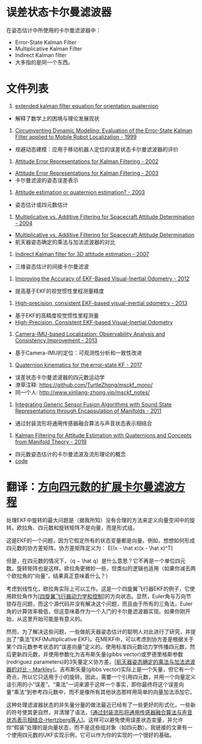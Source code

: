 # 误差状态卡尔曼滤波器

在姿态估计中所使用的卡尔曼滤波器中：
* Error-State Kalman Filter
* Multiplicative Kalman Filter
* Indirect Kalman filter
* 大多指的是同一个东西。

# 文件列表
1. [extended kalman filter equation for orientation quaternion](https://math.stackexchange.com/questions/2621677/extended-kalman-filter-equation-for-orientation-quaternion)
  + 解释了数学上的困境与理论发展现状
1. [Circumventing Dynamic Modeling: Evaluation of the Error-State Kalman Filter applied to Mobile Robot Localization - 1999](https://www.academia.edu/13385785/Circumventing_dynamic_modeling_Evaluation_of_the_error-state_kalman_filter_applied_to_mobile_robot_localization)
  + 规避动态建模：应用于移动机器人定位的误差状态卡尔曼滤波器的评价
1. [Attitude Error Representations for Kalman Filtering - 2002](https://ntrs.nasa.gov/archive/nasa/casi.ntrs.nasa.gov/20020060647.pdf)
  + [Attitude Error Representations for Kalman Filtering - 2003](https://www.researchgate.net/publication/245432681_Attitude_Error_Representations_for_Kalman_Filtering)
  + 卡尔曼滤波的姿态误差表示
1. [Attitude estimation or quaternion estimation? - 2003](https://ntrs.nasa.gov/archive/nasa/casi.ntrs.nasa.gov/20030093641.pdf)
  + 姿态估计或四元数估计
1. [Multiplicative vs. Additive Filtering for Spacecraft Attitude Determination - 2004](https://ntrs.nasa.gov/archive/nasa/casi.ntrs.nasa.gov/20040037784.pdf)
  + [Multiplicative vs. Additive Filtering for Spacecraft Attitude Determination](https://www.researchgate.net/publication/260347976_Multiplicative_vs_Additive_Filtering_for_Spacecraft_Attitude_Determination)
  + 航天器姿态确定的乘法与加法滤波器的对比
1. [Indirect Kalman filter for 3D attitude estimation - 2007](http://mars.cs.umn.edu/tr/reports/Trawny05b.pdf)
  + 三维姿态估计的间接卡尔曼滤波
1. [Improving the Accuracy of EKF-Based Visual-Inertial Odometry - 2012](https://intra.ece.ucr.edu/~mourikis/papers/Li2012-ICRA.pdf)
  + 提高基于EKF的视觉惯性里程测量精度
1. [High-precision, consistent EKF-based visual-inertial odometry - 2013](https://ee.ucr.edu/~mourikis/papers/Li2013IJRR.pdf)
  + 基于EKF的高精度视觉惯性里程测量
  + [High-Precision, Consistent EKF-based Visual-Inertial Odometry](https://pdfs.semanticscholar.org/0be0/c13803cd08e81b7adaada537e91222eb1491.pdf)
1. [Camera-IMU-based Localization: Observability Analysis and Consistency Improvement - 2013](https://journals.sagepub.com/doi/abs/10.1177/0278364913509675)
  + 基于Camera-IMU的定位：可观测性分析和一致性改进
1. [Quaternion kinematics for the error-state KF - 2017](http://www.iri.upc.edu/people/jsola/JoanSola/objectes/notes/kinematics.pdf)
  + 误差状态卡尔曼滤波器的四元数运动学
  + 潦草注释: https://github.com/TurtleZhong/msckf_mono/
  + 同一个人: http://www.xinliang-zhong.vip/msckf_notes/
1. [Integrating Generic Sensor Fusion Algorithms with Sound State Representations through Encapsulation of Manifolds - 2011](https://arxiv.org/pdf/1107.1119.pdf)
  + 通过封装流形将通用传感器融合算法与声音状态表示相结合
1. [Kalman Filtering for Attitude Estimation with Quaternions and Concepts from Manifold Theory - 2019](https://www.mdpi.com/1424-8220/19/1/149/pdf)
  + 四元数姿态估计的卡尔曼滤波及流形理论的概念
  + [code](http://www.mdpi.com/1424-8220/19/1/149/s1)
  
# 翻译：[方向四元数的扩展卡尔曼滤波方程](https://math.stackexchange.com/questions/2621677/extended-kalman-filter-equation-for-orientation-quaternion)

处理EKF中旋转的最大问题是（据我所知）没有合理的方法来定义向量空间中的旋转。欧拉角、四元数和旋转矩阵不是向量，而是形式组。

这是EKF的一个问题，因为它假定所有的状态变量都是向量。例如，想想如何形成四元数的协方差矩阵。协方差矩阵定义为：
E[(x - \hat x)(x - \hat x)^T]

但是，在四元数的情况下，（q − \hat q）是什么意思？它不再是一个单位四元数。旋转矩阵也是这样。欧拉角更微妙一些，但类似的逻辑也适用（如果你减去两个欧拉角的“向量”，结果真正意味着什么？）

考虑到线性化，欧拉角实际上可以工作。这是一个四旋翼飞行器EKF的例子，它使用欧拉角作为[[四旋翼飞行器动力学和控制](https://scholarsarchive.byu.edu/cgi/viewcontent.cgi?article=2324&context=facpub)]的方向状态。显然，Euler角与万向节锁存在问题，而这个源代码并没有解决这个问题，而且由于所有的三角法，Euler角的计算效率极低，但这意味着作为一个入门的卡尔曼滤波器实现。如果你刚开始，从这里开始可能是有意义的。

然而，为了解决这些问题，一些做航天器姿态估计的聪明人对此进行了研究，并提出了“乘法”EKF(Multiplicative EKF)。在MEKF中，可以考虑到协方差是根据关于某个四元数参考状态的“误差向量”定义的。使用标准四元数动力学传播四元数，然后更新四元数，并使用参数化为吉布斯矢量(gibbs vector)或罗德里格斯参数(rodriguez parameters)的3矢量定义协方差。[[航天器姿态确定的乘法与加法滤波器的对比 - Markley](https://ntrs.nasa.gov/archive/nasa/casi.ntrs.nasa.gov/20040037784.pdf)]。吉布斯矢量(gibbs vector)实际上是一个矢量，但它有一个奇点，所以它只适用于小的旋转。因此，需要一个引用四元数，并用一个向量定义该引用的小“误差”。“乘法”一词来源于这样一个事实，即你最终将这个误差向量“乘法”到参考四元数中，而不是像所有其他状态那样用简单的向量加法添加它。

这种处理滤波器状态的非矢量分量的做法最近已经有了一些更好的形式化，一些新的符号使其更自然，并清理了语法，[[通过封装流形将通用传感器融合算法与声音状态表示相结合-Hertzberg等人](https://arxiv.org/pdf/1107.1119.pdf)]。这样可以避免使用误差状态变量，并允许你“假装”处理的是向量状态，而不是这些组对象（如四元数）。我链接的文章有一个使用四元数的UKF实现示例，它可以作为你的实现的一个很好的基础。

